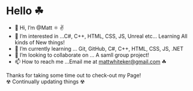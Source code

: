 # Hello &#9752;

- 👋 Hi, I’m @Matt &#9883; &#9996;
- 👀 I’m interested in ...C#, C++, HTML, CSS, JS, Unreal etc... Learning All kinds of New things!
- 🌱 I’m currently learning ... Git, GitHub, C#, C++, HTML, CSS, JS, .NET 
- 💞️ I’m looking to collaborate on ... A samll group project!
- 📫 How to reach me ...Email me at mattwhiteker@gmail.com &#9752;

Thanks for taking some time out to check-out my Page!
<br>
&#9762; Continually updating things &#9762;
